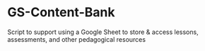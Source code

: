 # GS-Content-Bank
Script to support using a Google Sheet to store &amp; access lessons, assessments, and other pedagogical resources
